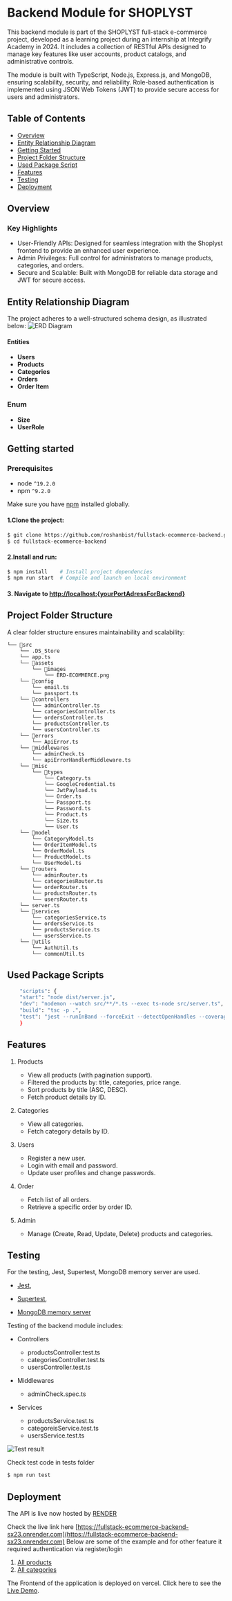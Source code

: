 # Backend Module for SHOPLYST

This backend module is part of the SHOPLYST full-stack e-commerce project, developed as a learning project during an internship at Integrify Academy in 2024. It includes a collection of RESTful APIs designed to manage key features like user accounts, product catalogs, and administrative controls.

The module is built with TypeScript, Node.js, Express.js, and MongoDB, ensuring scalability, security, and reliability. Role-based authentication is implemented using JSON Web Tokens (JWT) to provide secure access for users and administrators.

## Table of Contents

- [Overview](#overview)
- [Entity Relationship Diagram](#entity-relationship-diagram)
- [Getting Started](#getting-started)
- [Project Folder Structure](#project-folder-structure)
- [Used Package Script](#used-package-scripts)
- [Features](#features)
- [Testing](#testing)
- [Deployment](#deployment)

## Overview

### Key Highlights

- User-Friendly APIs: Designed for seamless integration with the Shoplyst frontend to provide an enhanced user experience.
- Admin Privileges: Full control for administrators to manage products, categories, and orders.
- Secure and Scalable: Built with MongoDB for reliable data storage and JWT for secure access.

## Entity Relationship Diagram

The project adheres to a well-structured schema design, as illustrated below:
![ERD Diagram](./src/assets/images/ERD-ECOMMERCE.png)

#### Entities

- **Users**
- **Products**
- **Categories**
- **Orders**
- **Order Item**

### Enum

- **Size**
- **UserRole**

## Getting started

### Prerequisites

- node `^19.2.0`
- npm `^9.2.0`

Make sure you have [npm](https://www.npmjs.com/get-npm) installed globally.

#### 1.Clone the project:

```bash
$ git clone https://github.com/roshanbist/fullstack-ecommerce-backend.git
$ cd fullstack-ecommerce-backend
```

#### 2.Install and run:

```bash
$ npm install    # Install project dependencies
$ npm run start  # Compile and launch on local environment
```

#### 3. Navigate to [http://localhost:{yourPortAdressForBackend}](http://localhost:8080)

## Project Folder Structure

A clear folder structure ensures maintainability and scalability:

```
└── 📁src
    └── .DS_Store
    └── app.ts
    └── 📁assets
        └── 📁images
            └── ERD-ECOMMERCE.png
    └── 📁config
        └── email.ts
        └── passport.ts
    └── 📁controllers
        └── adminController.ts
        └── categoriesController.ts
        └── ordersController.ts
        └── productsController.ts
        └── usersController.ts
    └── 📁errors
        └── ApiError.ts
    └── 📁middlewares
        └── adminCheck.ts
        └── apiErrorHandlerMiddleware.ts
    └── 📁misc
        └── 📁types
            └── Category.ts
            └── GoogleCredential.ts
            └── JwtPayload.ts
            └── Order.ts
            └── Passport.ts
            └── Password.ts
            └── Product.ts
            └── Size.ts
            └── User.ts
    └── 📁model
        └── CategoryModel.ts
        └── OrderItemModel.ts
        └── OrderModel.ts
        └── ProductModel.ts
        └── UserModel.ts
    └── 📁routers
        └── adminRouter.ts
        └── categoriesRouter.ts
        └── orderRouter.ts
        └── productsRouter.ts
        └── usersRouter.ts
    └── server.ts
    └── 📁services
        └── categoriesService.ts
        └── ordersService.ts
        └── productsService.ts
        └── usersService.ts
    └── 📁utils
        └── AuthUtil.ts
        └── commonUtil.ts
```

## Used Package Scripts

```bash
    "scripts": {
    "start": "node dist/server.js",
    "dev": "nodemon --watch src/**/*.ts --exec ts-node src/server.ts",
    "build": "tsc -p .",
    "test": "jest --runInBand --forceExit --detectOpenHandles --coverage  --verbose false"
    }
```

## Features

1.  Products

    - View all products (with pagination support).
    - Filtered the products by: title, categories, price range.
    - Sort products by title (ASC, DESC).
    - Fetch product details by ID.

2.  Categories

    - View all categories.
    - Fetch category details by ID.

3.  Users

    - Register a new user.
    - Login with email and password.
    - Update user profiles and change passwords.

4.  Order

    - Fetch list of all orders.
    - Retrieve a specific order by order ID.

5.  Admin
    - Manage (Create, Read, Update, Delete) products and categories.

## Testing

For the testing, Jest, Supertest, MongoDB memory server are used.

- [Jest](https://jestjs.io/),

- [Supertest](https://www.npmjs.com/package/supertest),

- [MongoDB memory server](https://www.npmjs.com/package/mongodb-memory-server)

Testing of the backend module includes:

- Controllers
  - productsController.test.ts
  - categoriesController.test.ts
  - usersController.test.ts
- Middlewares
  - adminCheck.spec.ts
- Services

  - productsService.test.ts
  - categoreisService.test.ts
  - usersService.test.ts

![Test result](./src/assets/images/backend-testing.png)

Check test code in tests folder

```bash
$ npm run test
```

## Deployment

The API is live now hosted by [RENDER](https://render.com/)

Check the live link here [https://fullstack-ecommerce-backend-sx23.onrender.com](https://fullstack-ecommerce-backend-sx23.onrender.com)
Below are some of the example and for other feature it required authentication via register/login

1. [All products](https://fullstack-ecommerce-backend-sx23.onrender.com/api/v1/products)
2. [All categories](https://fullstack-ecommerce-backend-sx23.onrender.com/api/v1/categories)

The Frontend of the application is deployed on vercel. Click here to see the [Live Demo](https://shoplyst.vercel.app/).
